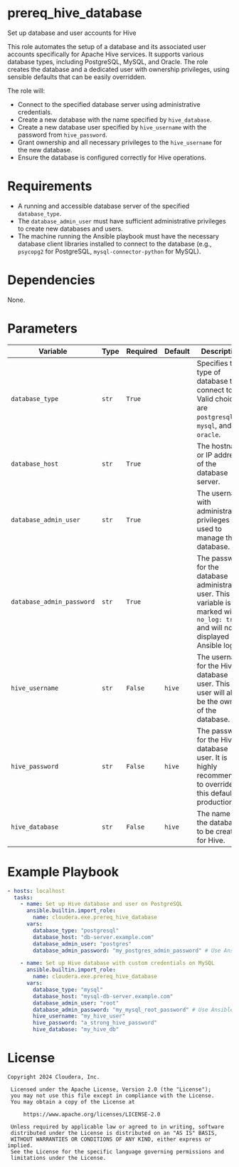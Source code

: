 # prereq_hive_database

Set up database and user accounts for Hive

This role automates the setup of a database and its associated user accounts specifically for Apache Hive services. It supports various database types, including PostgreSQL, MySQL, and Oracle. The role creates the database and a dedicated user with ownership privileges, using sensible defaults that can be easily overridden.

The role will:
- Connect to the specified database server using administrative credentials.
- Create a new database with the name specified by `hive_database`.
- Create a new database user specified by `hive_username` with the password from `hive_password`.
- Grant ownership and all necessary privileges to the `hive_username` for the new database.
- Ensure the database is configured correctly for Hive operations.

# Requirements

- A running and accessible database server of the specified `database_type`.
- The `database_admin_user` must have sufficient administrative privileges to create new databases and users.
- The machine running the Ansible playbook must have the necessary database client libraries installed to connect to the database (e.g., `psycopg2` for PostgreSQL, `mysql-connector-python` for MySQL).

# Dependencies

None.

# Parameters

| Variable | Type | Required | Default | Description |
| --- | --- | --- | --- | --- |
| `database_type` | `str` | `True` | | Specifies the type of database to connect to. Valid choices are `postgresql`, `mysql`, and `oracle`. |
| `database_host` | `str` | `True` | | The hostname or IP address of the database server. |
| `database_admin_user` | `str` | `True` | | The username with administrative privileges used to manage the database. |
| `database_admin_password` | `str` | `True` | | The password for the database administrative user. This variable is marked with `no_log: true` and will not be displayed in Ansible logs. |
| `hive_username` | `str` | `False` | `hive` | The username for the Hive database user. This user will also be the owner of the database. |
| `hive_password` | `str` | `False` | `hive` | The password for the Hive database user. It is highly recommended to override this default in production. |
| `hive_database` | `str` | `False` | `hive` | The name of the database to be created for Hive. |

# Example Playbook

```yaml
- hosts: localhost
  tasks:
    - name: Set up Hive database and user on PostgreSQL
      ansible.builtin.import_role:
        name: cloudera.exe.prereq_hive_database
      vars:
        database_type: "postgresql"
        database_host: "db-server.example.com"
        database_admin_user: "postgres"
        database_admin_password: "my_postgres_admin_password" # Use Ansible Vault for this

    - name: Set up Hive database with custom credentials on MySQL
      ansible.builtin.import_role:
        name: cloudera.exe.prereq_hive_database
      vars:
        database_type: "mysql"
        database_host: "mysql-db-server.example.com"
        database_admin_user: "root"
        database_admin_password: "my_mysql_root_password" # Use Ansible Vault for this
        hive_username: "my_hive_user"
        hive_password: "a_strong_hive_password"
        hive_database: "my_hive_db"
```

# License

```
Copyright 2024 Cloudera, Inc.

 Licensed under the Apache License, Version 2.0 (the "License");
 you may not use this file except in compliance with the License.
 You may obtain a copy of the License at

     https://www.apache.org/licenses/LICENSE-2.0

 Unless required by applicable law or agreed to in writing, software
 distributed under the License is distributed on an "AS IS" BASIS,
 WITHOUT WARRANTIES OR CONDITIONS OF ANY KIND, either express or implied.
 See the License for the specific language governing permissions and
 limitations under the License.
```
